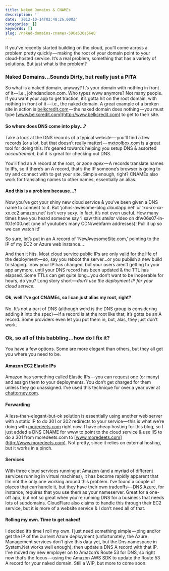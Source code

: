 ```yaml
---
title: Naked Domains & CNAMEs
description: ''
date: '2012-10-14T02:48:26.000Z'
categories: []
keywords: []
slug: /naked-domains-cnames-596e536a56e0
---
```


If you’ve recently started building on the cloud, you’ll come across a problem pretty quickly — making the root of your domain point to your cloud-hosted service. It’s a real problem, something that has a variety of solutions. But just what _is_ the problem?

### Naked Domains…Sounds Dirty, but really just a PITA

So what is a naked domain, anyway? It’s your domain with nothing in front of it — i.e., johndandison.com. Who types www anymore? Not many people. If you want your app to get traction, it’s gotta hit on the root domain, with nothing in front of it — i.e., the naked domain. A great example of a broken site in action is [belkcredit.com](http://belkcredit.com) — the naked domain does nothing — you must type [www.belkcredit.com](http://www.belkcredit.com) to get to their site.

#### So where does DNS come into play…?

Take a look at the DNS records of a typical website — you’ll find a few records (or a lot, but that doesn’t really matter) — [mxtoolbox.com](http://mxtoolbox.com) is a great tool for doing this. It’s geared towards helping you setup DNS & assorted _accoutrement_, but it is great for checking out DNS.

You’ll find an A record at the root, or _zone apex_ — A records translate names to IPs, so if there’s an A record, that’s the IP someone’s browser is going to try and connect with to get your site. Simple enough, right? CNAMEs also work for translating names to other names, essentially an alias.

#### And this is a problem because…?

Now you’ve got your shiny new cloud service & you’ve been given a DNS name to connect to it. But ‘johns-awesome-blog.cloudapp.net’ or ‘xx-xx-xx-xx.ec2.amazon.net’ isn’t very sexy. In fact, it’s not even useful. How many times have you heard someone say ‘I saw this _stellar_ video on dfw06s07-in-f0.1e100.net (one of youtube’s many CDN/webfarm addresses)! Pull it up so we can watch it!’

So sure, let’s put in an A record of ‘NewAwesomeSite.com,’ pointing to the IP of my EC2 or Azure web instance…

And then it hits. Most cloud service public IPs are only valid for the life of the deployment — so, say you reboot the server…or you publish a new build to staging…now your IP has changed, but your users aren’t getting to your app anymore, until your DNS record has been updated & the TTL has elapsed. Some TTLs can get quite long…you don’t want to be inoperable for hours, do you? Long story short — _don’t use the deployment IP for your cloud service._

#### Ok, well I’ve got CNAMEs, so I can just alias my root, right?

No. It’s not a part of DNS (although word is the DNS group is considering adding it into the spec) — if a record is at the root like that, it’s gotta be an A record. Some providers even let you put them in, but, alas, they just don’t work.

### Ok, so all of this babbling…how do I fix it?

You have a few options. Some are more elegant than others, but they all get you where you need to be.

#### Amazon EC2 Elastic IPs

Amazon has something called Elastic IPs — you can request one (or many) and assign them to your deployments. You don’t get charged for them unless they go unassigned. I’ve used this technique for over a year over at [chattorney.com](http://chattorney.com).

#### Forwarding

A less-than-elegant-but-ok solution is essentially using another web server with a static IP to do 301 or 302 redirects to your service — this is what we’re doing with [moredeets.com](http://moredeets.com) right now. I have cheap hosting for this blog, so I just added a DNS CNAME for www to point to the cloud service & use IIS to do a 301 from moredeets.com to [www.moredeets.com](http://www.moredeets.com). Not pretty, since it relies on external hosting, but it works in a pinch.

#### Services

With three cloud services running at Amazon (and a myriad of different services running in virtual machines), it has become rapidly apparent that I’m not the only one working around this problem. I’ve found a couple of places that can handle it, but they have their own tradeoffs — [DNS Azure](http://dnsazure.com), for instance, requires that you use them as your nameserver. Great for a one-off app, but not so great when you’re running DNS for a business that needs lots of subdomains. CloudFlare also claims to handle this through their EC2 service, but it is more of a website service & I don’t need all of that.

#### Rolling my own. Time to get naked!

I decided it’s time I roll my own. I just need something simple — ping and/or get the IP of the current Azure deployment (unfortunately, the Azure Management services don’t give this data yet, but the Dns namespace in System.Net works well enough), then update a DNS A record with that IP. I’ve moved my new employer on to Amazon’s Route 53 for DNS, so right now that’s the focus — using the Amazon AWS SDK to update the Route 53 A record for your naked domain. Still a WIP, but more to come soon.
